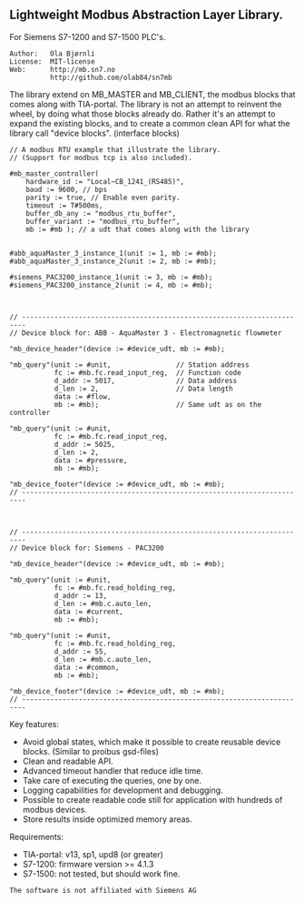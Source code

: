 Lightweight Modbus Abstraction Layer Library.
---------------------------------------------
For Siemens S7-1200 and S7-1500 PLC's.

```
Author:   Ola Bjørnli
License:  MIT-license
Web:      http://mb.sn7.no
          http://github.com/olab84/sn7mb
```

The library extend on MB_MASTER and MB_CLIENT, the modbus blocks that comes along with 
TIA-portal. The library is not an attempt to reinvent the wheel, by doing what those 
blocks already do. Rather it's an attempt to expand the existing blocks, and to create 
a common clean API for what the library call "device blocks". (interface blocks)

```
// A modbus RTU example that illustrate the library. 
// (Support for modbus tcp is also included).

#mb_master_controller(
    hardware_id := "Local~CB_1241_(RS485)", 
    baud := 9600, // bps
    parity := true, // Enable even parity.
    timeout := T#500ms,   
    buffer_db_any := "modbus_rtu_buffer",  
    buffer_variant := "modbus_rtu_buffer",  
    mb := #mb ); // a udt that comes along with the library

	
#abb_aquaMaster_3_instance_1(unit := 1, mb := #mb);
#abb_aquaMaster_3_instance_2(unit := 2, mb := #mb);
	
#siemens_PAC3200_instance_1(unit := 3, mb := #mb);
#siemens_PAC3200_instance_2(unit := 4, mb := #mb);



// -----------------------------------------------------------------------
// Device block for: ABB - AquaMaster 3 - Electromagnetic flowmeter

"mb_device_header"(device := #device_udt, mb := #mb);

"mb_query"(unit := #unit,                // Station address
           fc := #mb.fc.read_input_reg,  // Function code  
           d_addr := 5017,               // Data address
           d_len := 2,                   // Data length
           data := #flow,                
           mb := #mb);                   // Same udt as on the controller

"mb_query"(unit := #unit,
           fc := #mb.fc.read_input_reg,
           d_addr := 5025,
           d_len := 2,
           data := #pressure,
           mb := #mb);

"mb_device_footer"(device := #device_udt, mb := #mb);
// -----------------------------------------------------------------------



// -----------------------------------------------------------------------
// Device block for: Siemens - PAC3200

"mb_device_header"(device := #device_udt, mb := #mb);

"mb_query"(unit := #unit,
           fc := #mb.fc.read_holding_reg,
           d_addr := 13,
           d_len := #mb.c.auto_len,
           data := #current,
           mb := #mb);

"mb_query"(unit := #unit,
           fc := #mb.fc.read_holding_reg,
           d_addr := 55,
           d_len := #mb.c.auto_len,
           data := #common,
           mb := #mb);

"mb_device_footer"(device := #device_udt, mb := #mb);
// -----------------------------------------------------------------------
```

Key features:
 - Avoid global states, which make it possible to create reusable 
   device blocks. (Similar to proibus gsd-files)
 - Clean and readable API.  
 - Advanced timeout handler that reduce idle time.  
 - Take care of executing the queries, one by one.
 - Logging capabilities for development and debugging.
 - Possible to create readable code still for application with 
   hundreds of modbus devices.
 - Store results inside optimized memory areas.
   
Requirements:
 - TIA-portal: v13, sp1, upd8 (or greater)
 - S7-1200: firmware version >= 4.1.3
 - S7-1500: not tested, but should work fine.
 
```
The software is not affiliated with Siemens AG
```  